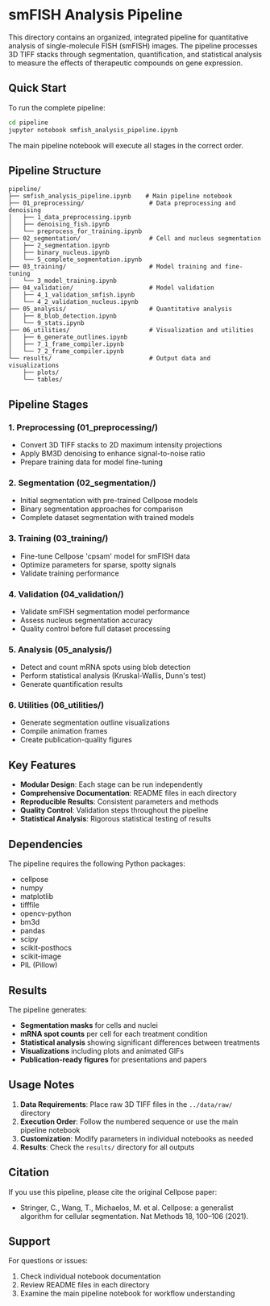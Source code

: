 # smFISH Analysis Pipeline

This directory contains an organized, integrated pipeline for quantitative analysis of single-molecule FISH (smFISH) images. The pipeline processes 3D TIFF stacks through segmentation, quantification, and statistical analysis to measure the effects of therapeutic compounds on gene expression.

## Quick Start

To run the complete pipeline:

```bash
cd pipeline
jupyter notebook smfish_analysis_pipeline.ipynb
```

The main pipeline notebook will execute all stages in the correct order.

## Pipeline Structure

```
pipeline/
├── smfish_analysis_pipeline.ipynb    # Main pipeline notebook
├── 01_preprocessing/                  # Data preprocessing and denoising
│   ├── 1_data_preprocessing.ipynb
│   ├── denoising_fish.ipynb
│   └── preprocess_for_training.ipynb
├── 02_segmentation/                   # Cell and nucleus segmentation
│   ├── 2_segmentation.ipynb
│   ├── binary_nucleus.ipynb
│   └── 5_complete_segmentation.ipynb
├── 03_training/                       # Model training and fine-tuning
│   └── 3_model_training.ipynb
├── 04_validation/                     # Model validation
│   ├── 4_1_validation_smfish.ipynb
│   └── 4_2_validation_nucleus.ipynb
├── 05_analysis/                       # Quantitative analysis
│   ├── 8_blob_detection.ipynb
│   └── 9_stats.ipynb
├── 06_utilities/                      # Visualization and utilities
│   ├── 6_generate_outlines.ipynb
│   ├── 7_1_frame_compiler.ipynb
│   └── 7_2_frame_compiler.ipynb
└── results/                           # Output data and visualizations
    ├── plots/
    └── tables/
```

## Pipeline Stages

### 1. Preprocessing (01_preprocessing/)
- Convert 3D TIFF stacks to 2D maximum intensity projections
- Apply BM3D denoising to enhance signal-to-noise ratio
- Prepare training data for model fine-tuning

### 2. Segmentation (02_segmentation/)
- Initial segmentation with pre-trained Cellpose models
- Binary segmentation approaches for comparison
- Complete dataset segmentation with trained models

### 3. Training (03_training/)
- Fine-tune Cellpose 'cpsam' model for smFISH data
- Optimize parameters for sparse, spotty signals
- Validate training performance

### 4. Validation (04_validation/)
- Validate smFISH segmentation model performance
- Assess nucleus segmentation accuracy
- Quality control before full dataset processing

### 5. Analysis (05_analysis/)
- Detect and count mRNA spots using blob detection
- Perform statistical analysis (Kruskal-Wallis, Dunn's test)
- Generate quantification results

### 6. Utilities (06_utilities/)
- Generate segmentation outline visualizations
- Compile animation frames
- Create publication-quality figures

## Key Features

- **Modular Design**: Each stage can be run independently
- **Comprehensive Documentation**: README files in each directory
- **Reproducible Results**: Consistent parameters and methods
- **Quality Control**: Validation steps throughout the pipeline
- **Statistical Analysis**: Rigorous statistical testing of results

## Dependencies

The pipeline requires the following Python packages:
- cellpose
- numpy
- matplotlib
- tifffile
- opencv-python
- bm3d
- pandas
- scipy
- scikit-posthocs
- scikit-image
- PIL (Pillow)

## Results

The pipeline generates:
- **Segmentation masks** for cells and nuclei
- **mRNA spot counts** per cell for each treatment condition
- **Statistical analysis** showing significant differences between treatments
- **Visualizations** including plots and animated GIFs
- **Publication-ready figures** for presentations and papers

## Usage Notes

1. **Data Requirements**: Place raw 3D TIFF files in the `../data/raw/` directory
2. **Execution Order**: Follow the numbered sequence or use the main pipeline notebook
3. **Customization**: Modify parameters in individual notebooks as needed
4. **Results**: Check the `results/` directory for all outputs

## Citation

If you use this pipeline, please cite the original Cellpose paper:
- Stringer, C., Wang, T., Michaelos, M. et al. Cellpose: a generalist algorithm for cellular segmentation. Nat Methods 18, 100–106 (2021).

## Support

For questions or issues:
1. Check individual notebook documentation
2. Review README files in each directory
3. Examine the main pipeline notebook for workflow understanding
